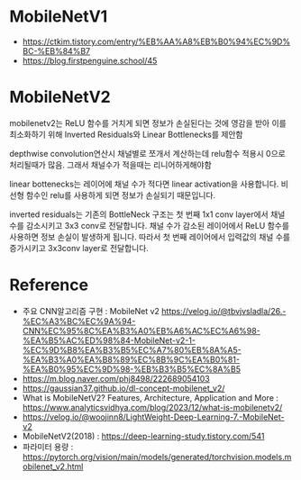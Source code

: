 # MobileNetV1
- https://ctkim.tistory.com/entry/%EB%AA%A8%EB%B0%94%EC%9D%BC-%EB%84%B7
- https://blog.firstpenguine.school/45

# MobileNetV2
mobilenetv2는 ReLU 함수를 거치게 되면 정보가 손실된다는 것에 영감을 받아 이를 최소화하기 위해 Inverted Residuals와 Linear Bottlenecks를 제안함

depthwise convolution연산시 채널별로 쪼개서 계산하는데 relu함수 적용시 0으로 처리될때가 많음. 그래서 채널수가 적을때는 리니어하게해야함

linear bottenecks는 레이어에 채널 수가 적다면 linear activation을 사용합니다. 비선형 함수인 relu를 사용하게 되면 정보가 손실되기 때문입니다. 

inverted residuals는 기존의 BottleNeck 구조는 첫 번째 1x1 conv layer에서 채널 수를 감소시키고 3x3 conv로 전달합니다. 채널 수가 감소된 레이어에서 ReLU 함수를 사용하면 정보 손실이 발생하게 됩니다. 따라서 첫 번째 레이어에서 입력값의 채널 수를 증가시키고 3x3conv layer로 전달합니다. 

# Reference
- 주요 CNN알고리즘 구현 : MobileNet v2 https://velog.io/@tbvjvsladla/26.-%EC%A3%BC%EC%9A%94-CNN%EC%95%8C%EA%B3%A0%EB%A6%AC%EC%A6%98-%EA%B5%AC%ED%98%84-MobileNet-v2-1-%EC%9D%B8%EA%B3%B5%EC%A7%80%EB%8A%A5-%EA%B3%A0%EA%B8%89%EC%8B%9C%EA%B0%81-%EA%B0%95%EC%9D%98-%EB%B3%B5%EC%8A%B5
- https://m.blog.naver.com/phj8498/222689054103
- https://gaussian37.github.io/dl-concept-mobilenet_v2/
- What is MobileNetV2? Features, Architecture, Application and More : https://www.analyticsvidhya.com/blog/2023/12/what-is-mobilenetv2/
- https://velog.io/@woojinn8/LightWeight-Deep-Learning-7.-MobileNet-v2
- MobileNetV2(2018) : https://deep-learning-study.tistory.com/541
- 파라미터 용량 : https://pytorch.org/vision/main/models/generated/torchvision.models.mobilenet_v2.html
